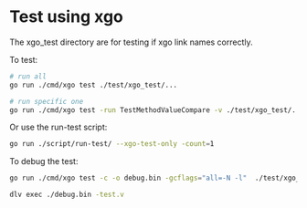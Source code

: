 # Test using xgo 
The xgo_test directory are for testing if xgo link names correctly.

To test:
```sh
# run all
go run ./cmd/xgo test ./test/xgo_test/...

# run specific one
go run ./cmd/xgo test -run TestMethodValueCompare -v ./test/xgo_test/...
```

Or use the run-test script:
```sh
go run ./script/run-test/ --xgo-test-only -count=1
```


To debug the test:
```sh
go run ./cmd/xgo test -c -o debug.bin -gcflags="all=-N -l"  ./test/xgo_test/method_value_cmp

dlv exec ./debug.bin -test.v
```